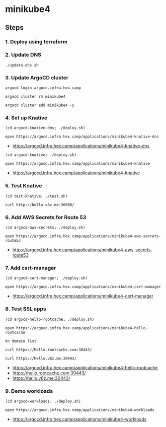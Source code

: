 # minikube4

## Steps

### 1. Deploy using terraform

### 2. Update DNS

```
./update-dns.sh
```

### 3. Update ArgoCD cluster

```
argocd login argocd.infra.hex.camp

argocd cluster rm minikube4

argocd cluster add minikube4 -y
```

### 4. Set up Knative

```
(cd argocd-knative-dns; ./deploy.sh)

open https://argocd.infra.hex.camp/applications/minikube4-knative-dns
```

* https://argocd.infra.hex.camp/applications/minikube4-knative-dns

```
(cd argocd-knative; ./deploy.sh)

open https://argocd.infra.hex.camp/applications/minikube4-knative
```

* https://argocd.infra.hex.camp/applications/minikube4-knative

### 5. Test Knative

```
(cd test-knative; ./test.sh)

curl http://hello.v6z.me:30080/
```

### 6. Add AWS Secrets for Route 53

```
(cd argocd-aws-secrets; ./deploy.sh)

open https://argocd.infra.hex.camp/applications/minikube4-aws-secrets-route53
```

* https://argocd.infra.hex.camp/applications/minikube4-aws-secrets-route53

### 7. Add cert-manager

```
(cd argocd-cert-manager; ./deploy.sh)

open https://argocd.infra.hex.camp/applications/minikube4-cert-manager
```

* https://argocd.infra.hex.camp/applications/minikube4-cert-manager

### 8. Test SSL apps

```
(cd argocd-hello-rootcache; ./deploy.sh)

open https://argocd.infra.hex.camp/applications/minikube4-hello-rootcache

kn domain list

curl https://hello.rootcache.com:30443/

curl https://hello.v6z.me:30443/
```

* https://argocd.infra.hex.camp/applications/minikube4-hello-rootcache
* https://hello.rootcache.com:30443/
* https://hello.v6z.me:30443/

### 9. Demo workloads

```
(cd argocd-workloads; ./deploy.sh)

open https://argocd.infra.hex.camp/applications/minikube4-workloads
```

* https://argocd.infra.hex.camp/applications/minikube4-workloads
